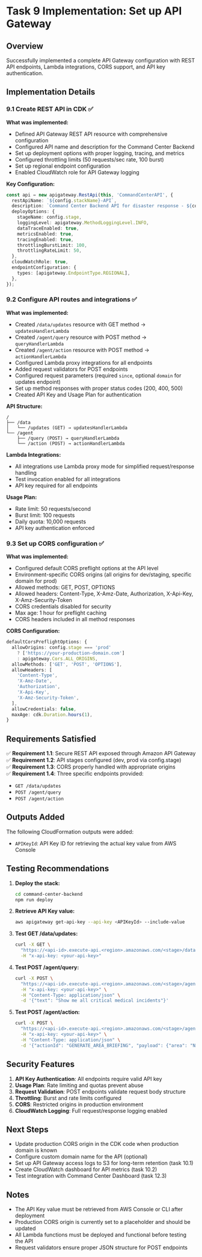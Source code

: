 # Task 9 Implementation: Set up API Gateway

## Overview
Successfully implemented a complete API Gateway configuration with REST API endpoints, Lambda integrations, CORS support, and API key authentication.

## Implementation Details

### 9.1 Create REST API in CDK ✅

**What was implemented:**
- Defined API Gateway REST API resource with comprehensive configuration
- Configured API name and description for the Command Center Backend
- Set up deployment options with proper logging, tracing, and metrics
- Configured throttling limits (50 requests/sec rate, 100 burst)
- Set up regional endpoint configuration
- Enabled CloudWatch role for API Gateway logging

**Key Configuration:**
```typescript
const api = new apigateway.RestApi(this, 'CommandCenterAPI', {
  restApiName: `${config.stackName}-API`,
  description: `Command Center Backend API for disaster response - ${config.stage} environment`,
  deployOptions: {
    stageName: config.stage,
    loggingLevel: apigateway.MethodLoggingLevel.INFO,
    dataTraceEnabled: true,
    metricsEnabled: true,
    tracingEnabled: true,
    throttlingBurstLimit: 100,
    throttlingRateLimit: 50,
  },
  cloudWatchRole: true,
  endpointConfiguration: {
    types: [apigateway.EndpointType.REGIONAL],
  },
});
```

### 9.2 Configure API routes and integrations ✅

**What was implemented:**
- Created `/data/updates` resource with GET method → `updatesHandlerLambda`
- Created `/agent/query` resource with POST method → `queryHandlerLambda`
- Created `/agent/action` resource with POST method → `actionHandlerLambda`
- Configured Lambda proxy integrations for all endpoints
- Added request validators for POST endpoints
- Configured request parameters (required `since`, optional `domain` for updates endpoint)
- Set up method responses with proper status codes (200, 400, 500)
- Created API Key and Usage Plan for authentication

**API Structure:**
```
/
├── /data
│   └── /updates (GET) → updatesHandlerLambda
└── /agent
    ├── /query (POST) → queryHandlerLambda
    └── /action (POST) → actionHandlerLambda
```

**Lambda Integrations:**
- All integrations use Lambda proxy mode for simplified request/response handling
- Test invocation enabled for all integrations
- API key required for all endpoints

**Usage Plan:**
- Rate limit: 50 requests/second
- Burst limit: 100 requests
- Daily quota: 10,000 requests
- API key authentication enforced

### 9.3 Set up CORS configuration ✅

**What was implemented:**
- Configured default CORS preflight options at the API level
- Environment-specific CORS origins (all origins for dev/staging, specific domain for prod)
- Allowed methods: GET, POST, OPTIONS
- Allowed headers: Content-Type, X-Amz-Date, Authorization, X-Api-Key, X-Amz-Security-Token
- CORS credentials disabled for security
- Max age: 1 hour for preflight caching
- CORS headers included in all method responses

**CORS Configuration:**
```typescript
defaultCorsPreflightOptions: {
  allowOrigins: config.stage === 'prod' 
    ? ['https://your-production-domain.com']
    : apigateway.Cors.ALL_ORIGINS,
  allowMethods: ['GET', 'POST', 'OPTIONS'],
  allowHeaders: [
    'Content-Type',
    'X-Amz-Date',
    'Authorization',
    'X-Api-Key',
    'X-Amz-Security-Token',
  ],
  allowCredentials: false,
  maxAge: cdk.Duration.hours(1),
}
```

## Requirements Satisfied

✅ **Requirement 1.1**: Secure REST API exposed through Amazon API Gateway  
✅ **Requirement 1.2**: API stages configured (dev, prod via config.stage)  
✅ **Requirement 1.3**: CORS properly handled with appropriate origins  
✅ **Requirement 1.4**: Three specific endpoints provided:
- `GET /data/updates`
- `POST /agent/query`
- `POST /agent/action`

## Outputs Added

The following CloudFormation outputs were added:
- `APIKeyId`: API Key ID for retrieving the actual key value from AWS Console

## Testing Recommendations

1. **Deploy the stack:**
   ```bash
   cd command-center-backend
   npm run deploy
   ```

2. **Retrieve API Key value:**
   ```bash
   aws apigateway get-api-key --api-key <APIKeyId> --include-value
   ```

3. **Test GET /data/updates:**
   ```bash
   curl -X GET \
     "https://<api-id>.execute-api.<region>.amazonaws.com/<stage>/data/updates?since=2023-02-06T00:00:00Z" \
     -H "x-api-key: <your-api-key>"
   ```

4. **Test POST /agent/query:**
   ```bash
   curl -X POST \
     "https://<api-id>.execute-api.<region>.amazonaws.com/<stage>/agent/query" \
     -H "x-api-key: <your-api-key>" \
     -H "Content-Type: application/json" \
     -d '{"text": "Show me all critical medical incidents"}'
   ```

5. **Test POST /agent/action:**
   ```bash
   curl -X POST \
     "https://<api-id>.execute-api.<region>.amazonaws.com/<stage>/agent/action" \
     -H "x-api-key: <your-api-key>" \
     -H "Content-Type: application/json" \
     -d '{"actionId": "GENERATE_AREA_BRIEFING", "payload": {"area": "Nurdağı"}}'
   ```

## Security Features

1. **API Key Authentication**: All endpoints require valid API key
2. **Usage Plan**: Rate limiting and quotas prevent abuse
3. **Request Validation**: POST endpoints validate request body structure
4. **Throttling**: Burst and rate limits configured
5. **CORS**: Restricted origins in production environment
6. **CloudWatch Logging**: Full request/response logging enabled

## Next Steps

- Update production CORS origin in the CDK code when production domain is known
- Configure custom domain name for the API (optional)
- Set up API Gateway access logs to S3 for long-term retention (task 10.1)
- Create CloudWatch dashboard for API metrics (task 10.2)
- Test integration with Command Center Dashboard (task 12.3)

## Notes

- The API Key value must be retrieved from AWS Console or CLI after deployment
- Production CORS origin is currently set to a placeholder and should be updated
- All Lambda functions must be deployed and functional before testing the API
- Request validators ensure proper JSON structure for POST endpoints
